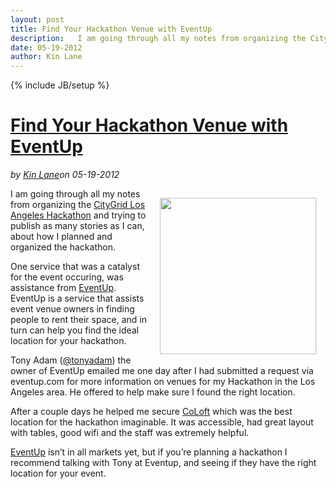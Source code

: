 ---layout: posttitle: Find Your Hackathon Venue with EventUpdescription:   I am going through all my notes from organizing the CityGrid Los Angeles Hackathon and trying to publish as many stories as I can, about how I planned and organized the hackathon.  One service that was a catalyst for the event occuring, was assistance from EventUp.  EventUp is a service that assists event venue owners in finding people to rent their space, and in turn can help you find the ideal location for your hackathon.  &nbsp;  Tony Adam (@tonyadam) the owner of EventUp emailed me one day after I had submitted a request via eventup.  com for more information on venues for my Hackathon in the Los Angeles area.  He offered to help make sure I found the right location.date: 05-19-2012author: Kin Lane---{% include JB/setup %}<h1 class="title"><a href="#" rel="bookmark" title="Find Your Hackathon Venue with EventUp">Find Your Hackathon Venue with EventUp</a></h1><i><span class="small">by</span> <a href="https://plus.google.com/106460238807821851374" rel="author">Kin Lane</a><span class="small">on</span> <span class="post-date">05-19-2012</span></i><p></p><p><img style="padding: 15px;" src="http://kinlane-productions.s3.amazonaws.com/events/citygrid-la-hackathon/gI_76610_Eventuplogo.png" alt="" width="250" align="right" /></p>
<p>I am going through all my notes from organizing the <a title="CityGrid Los angeles Hackathon" href="http://www.citygridmedia.com/developer/blog/citygrid-hackathon-los-angeles-is-a-wrap/">CityGrid Los Angeles Hackathon</a> and trying to publish as many stories as I can, about how I planned and organized the hackathon.</p>
<p>One service that was a catalyst for the event occuring, was assistance from <a title="EventUp" href="http://eventup.com/">EventUp</a>.  EventUp is a service that assists event venue owners in finding people to rent their space, and in turn can help you find the ideal location for your hackathon.&nbsp;</p>
<p>Tony Adam (<a title="@tonyadam" href="https://twitter.com/#!/tonyadam">@tonyadam</a>) the owner of EventUp emailed me one day after I had submitted a request via eventup.com for more information on venues for my Hackathon in the Los Angeles area.  He offered to help make sure I found the right location.</p>
<p>After a couple days he helped me secure <a href="http://www.coloft.com/">CoLoft</a> which was the best location for the hackathon imaginable.  It was accessible, had great layout with tables, good wifi and the staff was extremely helpful.</p>
<p><a title="EventUp" href="http://eventup.com/">EventUp</a> isn&rsquo;t in all markets yet, but if you&rsquo;re planning a hackathon I recommend talking with Tony at Eventup, and seeing if they have the right location for your event.</p>